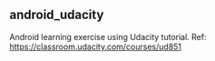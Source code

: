 ## android_udacity
Android learning exercise using Udacity tutorial. Ref: https://classroom.udacity.com/courses/ud851



